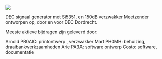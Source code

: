 <p><img src="https://github.com/costonisp/DEC-meetzender-test/blob/master/pictures/crew.jpg"></a></p> 
DEC signaal generator met Si5351, en 150dB verzwakker
Meetzender ontworpen op, door en voor DEC Dordrecht.

Meeste aktieve bijdragen zijn geleverd door:

Arnold PB0AIC:  printontwerp , verzwakker
Mart PH0MH: behuizing, draaibankwerkzaamheden
Arie PA3A: software ontwerp
Costo: software, documentatie

